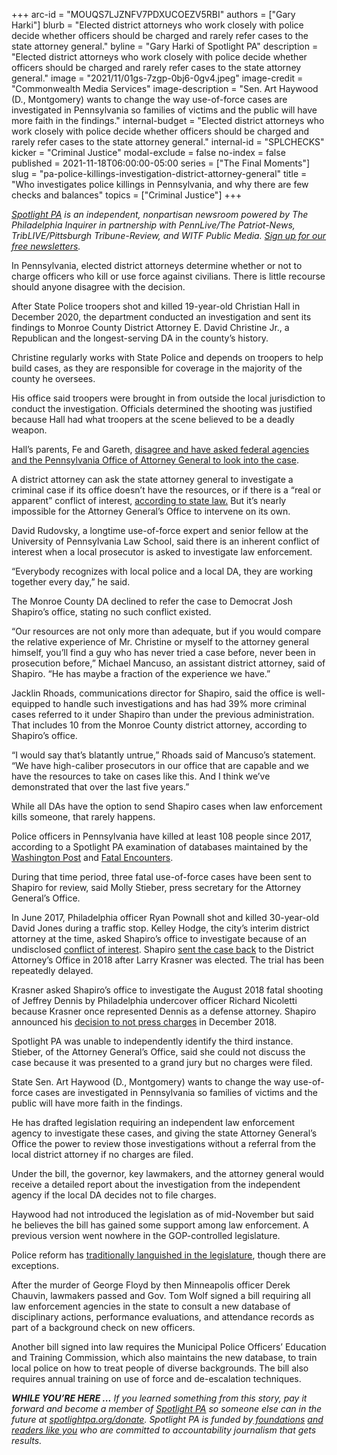 +++
arc-id = "MOUQS7LJZNFV7PDXUCOEZV5RBI"
authors = ["Gary Harki"]
blurb = "Elected district attorneys who work closely with police decide whether officers should be charged and rarely refer cases to the state attorney general."
byline = "Gary Harki of Spotlight PA"
description = "Elected district attorneys who work closely with police decide whether officers should be charged and rarely refer cases to the state attorney general."
image = "2021/11/01gs-7zgp-0bj6-0gv4.jpeg"
image-credit = "Commonwealth Media Services"
image-description = "Sen. Art Haywood (D., Montgomery) wants to change the way use-of-force cases are investigated in Pennsylvania so families of victims and the public will have more faith in the findings."
internal-budget = "Elected district attorneys who work closely with police decide whether officers should be charged and rarely refer cases to the state attorney general."
internal-id = "SPLCHECKS"
kicker = "Criminal Justice"
modal-exclude = false
no-index = false
published = 2021-11-18T06:00:00-05:00
series = ["The Final Moments"]
slug = "pa-police-killings-investigation-district-attorney-general"
title = "Who investigates police killings in Pennsylvania, and why there are few checks and balances"
topics = ["Criminal Justice"]
+++

<a href="https://www.spotlightpa.org/"><i>Spotlight PA</i></a><i> is an independent, nonpartisan newsroom powered by The Philadelphia Inquirer in partnership with PennLive/The Patriot-News, TribLIVE/Pittsburgh Tribune-Review, and WITF Public Media. </i><a href="https://www.spotlightpa.org/newsletters"><i>Sign up for our free newsletters</i></a><i>.</i>

In Pennsylvania, elected district attorneys determine whether or not to charge officers who kill or use force against civilians. There is little recourse should anyone disagree with the decision.

After State Police troopers shot and killed 19-year-old Christian Hall in December 2020, the department conducted an investigation and sent its findings to Monroe County District Attorney E. David Christine Jr., a Republican and the longest-serving DA in the county’s history.

Christine regularly works with State Police and depends on troopers to help build cases, as they are responsible for coverage in the majority of the county he oversees.

<script src="https://www.spotlightpa.org/embed.js" async></script><div data-spl-embed-version="1" data-spl-src="https://www.spotlightpa.org/embeds/newsletter/"></div>

His office said troopers were brought in from outside the local jurisdiction to conduct the investigation. Officials determined the shooting was justified because Hall had what troopers at the scene believed to be a deadly weapon.

Hall’s parents, Fe and Gareth, <a href="https://www.spotlightpa.org/news/2021/11/christian-hall-state-police-shooting-stroudsburg/" target="_blank">disagree and have asked federal agencies and the Pennsylvania Office of Attorney General to look into the case</a>.

A district attorney can ask the state attorney general to investigate a criminal case if its office doesn’t have the resources, or if there is a “real or apparent” conflict of interest, <a href="https://www.legis.state.pa.us/cfdocs/legis/LI/uconsCheck.cfm?txtType=HTM&yr=1980&sessInd=0&smthLwInd=0&act=164&chpt=2&sctn=5&subsctn=0">according to state law.</a> But it’s nearly impossible for the Attorney General’s Office to intervene on its own.

David Rudovsky, a longtime use-of-force expert and senior fellow at the University of Pennsylvania Law School, said there is an inherent conflict of interest when a local prosecutor is asked to investigate law enforcement.

“Everybody recognizes with local police and a local DA, they are working together every day,” he said.

The Monroe County DA declined to refer the case to Democrat Josh Shapiro’s office, stating no such conflict existed.

“Our resources are not only more than adequate, but if you would compare the relative experience of Mr. Christine or myself to the attorney general himself, you’ll find a guy who has never tried a case before, never been in prosecution before,” Michael Mancuso, an assistant district attorney, said of Shapiro. “He has maybe a fraction of the experience we have.”

Jacklin Rhoads, communications director for Shapiro, said the office is well-equipped to handle such investigations and has had 39% more criminal cases referred to it under Shapiro than under the previous administration. That includes 10 from the Monroe County district attorney, according to Shapiro’s office.

“I would say that’s blatantly untrue,” Rhoads said of Mancuso’s statement. “We have high-caliber prosecutors in our office that are capable and we have the resources to take on cases like this. And I think we’ve demonstrated that over the last five years.”

While all DAs have the option to send Shapiro cases when law enforcement kills someone, that rarely happens.

Police officers in Pennsylvania have killed at least 108 people since 2017, according to a Spotlight PA examination of databases maintained by the <a href="https://www.washingtonpost.com/graphics/investigations/police-shootings-database/">Washington Post</a> and <a href="https://fatalencounters.org/">Fatal Encounters</a>.

During that time period, three fatal use-of-force cases have been sent to Shapiro for review, said Molly Stieber, press secretary for the Attorney General’s Office.

In June 2017, Philadelphia officer Ryan Pownall shot and killed 30-year-old David Jones during a traffic stop. Kelley Hodge, the city’s interim district attorney at the time, asked Shapiro’s office to investigate because of an undisclosed <a href="https://whyy.org/articles/state-investigating-philly-police-shooting-of-man-on-dirt-bike/">conflict of interest</a>. Shapiro <a href="https://philly.metro.us/david-jones-shooting-case-handed-to-krasner/">sent the case back</a> to the District Attorney’s Office in 2018 after Larry Krasner was elected. The trial has been repeatedly delayed.

Krasner asked Shapiro’s office to investigate the August 2018 fatal shooting of Jeffrey Dennis by Philadelphia undercover officer Richard Nicoletti because Krasner once represented Dennis as a defense attorney. Shapiro announced his <a href="https://www.inquirer.com/philly/news/richard-nicoletti-police-shooting-jeffrey-dennis-krasner-mcnesby-20181204.html">decision to not press charges</a> in December 2018.

Spotlight PA was unable to independently identify the third instance. Stieber, of the Attorney General’s Office, said she could not discuss the case because it was presented to a grand jury but no charges were filed.

State Sen. Art Haywood (D., Montgomery) wants to change the way use-of-force cases are investigated in Pennsylvania so families of victims and the public will have more faith in the findings.

He has drafted legislation requiring an independent law enforcement agency to investigate these cases, and giving the state Attorney General’s Office the power to review those investigations without a referral from the local district attorney if no charges are filed.

Under the bill, the governor, key lawmakers, and the attorney general would receive a detailed report about the investigation from the independent agency if the local DA decides not to file charges.

<script src="https://www.spotlightpa.org/embed.js" async></script><div data-spl-embed-version="1" data-spl-src="https://www.spotlightpa.org/embeds/donate/?eyebrow_text=SUPPORT%20SPOTLIGHT%20PA&cta_text=YES%2C%20DOUBLE%20MY%20GIFT&teaser_text=Support%20Spotlight%20PA's%20vital%20investigative%20journalism%20for%20Pennsylvania%20and%20for%20a%20limited%20time%2C%20all%20gifts%20will%20be%20DOUBLED."></div>

Haywood had not introduced the legislation as of mid-November but said he believes the bill has gained some support among law enforcement. A previous version went nowhere in the GOP-controlled legislature.

Police reform has <a href="https://www.spotlightpa.org/news/2020/06/police-protest-pennsylvania-antwon-rose-use-of-force/">traditionally languished in the legislature</a>, though there are exceptions.

After the murder of George Floyd by then Minneapolis officer Derek Chauvin, lawmakers passed and Gov. Tom Wolf signed a bill requiring all law enforcement agencies in the state to consult a new database of disciplinary actions, performance evaluations, and attendance records as part of a background check on new officers.

Another bill signed into law requires the Municipal Police Officers’ Education and Training Commission, which also maintains the new database, to train local police on how to treat people of diverse backgrounds. The bill also requires annual training on use of force and de-escalation techniques.

<i><b>WHILE YOU’RE HERE ...</b></i><i> If you learned something from this story, pay it forward and become a member of </i><a href="https://www.spotlightpa.org/"><i>Spotlight PA</i></a><i> so someone else can in the future at </i><a href="http://spotlightpa.org/donate"><i>spotlightpa.org/donate</i></a><i>. Spotlight PA is funded by</i><a href="https://www.spotlightpa.org/support"><i> foundations</i></a><i> </i><a href="https://www.spotlightpa.org/support"><i>and readers like you</i></a><i> who are committed to accountability journalism that gets results.</i>
